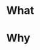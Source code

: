 # What
<!-- Explain what your PR is doing, changes and screenshots if applicable. JIRA ticket links or auto-reference link are expected -->

# Why
<!-- Explain why you are raising this PR. Be explicit, JIRA link IS NOT ENOUGH :-) -->
